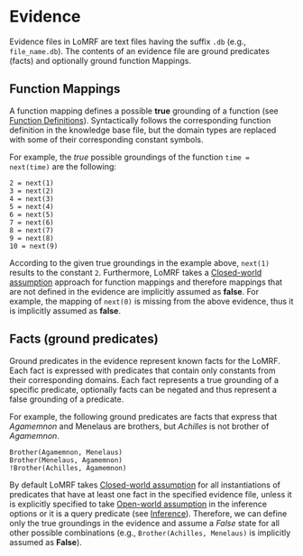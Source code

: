 # Evidence

Evidence files in LoMRF are text files having the suffix `.db` (e.g., `file_name.db`). The contents of an evidence file
are ground predicates (facts) and optionally ground function Mappings.

## Function Mappings

A function mapping defines a possible **true** grounding of a function (see [Function Definitions](1_1_knowledge_base.md#function-definitions)).
Syntactically follows the corresponding function definition in the knowledge base file, but the domain types are
replaced with some of their corresponding constant symbols.  

For example, the *true* possible groundings of the function `time = next(time)` are the following:

```lang-none
2 = next(1)
3 = next(2)
4 = next(3)
5 = next(4)
6 = next(5)
7 = next(6)
8 = next(7)
9 = next(8)
10 = next(9)
```

According to the given true groundings in the example above, `next(1)` results to the constant `2`. Furthermore,
LoMRF takes a [Closed-world assumption](https://en.wikipedia.org/wiki/Closed-world_assumption) approach for function
mappings and therefore mappings that are not defined in the evidence are implicitly assumed as **false**. For example,
the mapping of `next(0)` is missing from the above evidence, thus it is implicitly assumed as **false**.

## Facts (ground predicates)

Ground predicates in the evidence represent known facts for the LoMRF. Each fact is expressed with predicates that contain
only constants from their corresponding domains. Each fact represents a true grounding of a specific predicate, optionally
facts can be negated and thus represent a false grounding of a predicate.

For example, the following ground predicates are facts that express that *Agamemnon* and Menelaus are brothers,
but *Achilles* is not brother of *Agamemnon*.

```lang-none
Brother(Agamemnon, Menelaus)
Brother(Menelaus, Agamemnon)
!Brother(Achilles, Agamemnon)
```

By default LoMRF takes [Closed-world assumption](https://en.wikipedia.org/wiki/Closed-world_assumption) for all
instantiations of predicates that have at least one fact in the specified evidence file, unless it is explicitly
specified to take [Open-world assumption](https://en.wikipedia.org/wiki/Open-world_assumption) in the inference
options or it is a query predicate (see [Inference](2_inference.md)). Therefore, we can define only the true
groundings in the evidence and assume a *False* state for all other possible combinations (e.g., `Brother(Achilles, Menelaus)` is implicitly assumed as **False**).   
